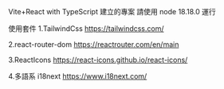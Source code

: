 Vite+React with TypeScript 建立的專案
請使用 node 18.18.0 運行

使用套件
1.TailwindCss
https://tailwindcss.com/

2.react-router-dom
https://reactrouter.com/en/main

3.ReactIcons
https://react-icons.github.io/react-icons/

4.多語系 i18next
https://www.i18next.com/

